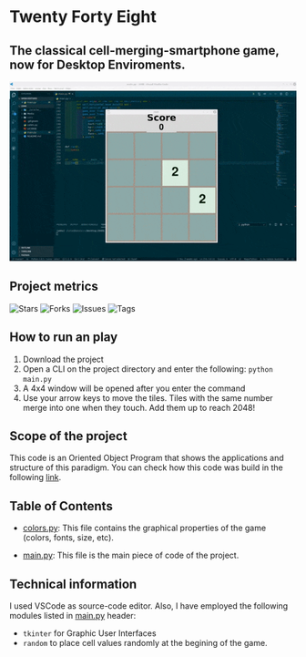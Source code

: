 # Twenty Forty Eight

## The classical cell-merging-smartphone game, now for Desktop Enviroments.

![Demo](/Media/demo.gif)

## Project metrics

![Stars](https://img.shields.io/github/stars/Meluiscruz/Twenty_Forty_Eight.svg)
![Forks](https://img.shields.io/github/forks/Meluiscruz/Twenty_Forty_Eight.svg)
![Issues](https://img.shields.io/github/issues/Meluiscruz/Twenty_Forty_Eight.svg)
![Tags](https://img.shields.io/github/tag/Meluiscruz/Twenty_Forty_Eight.svg)

## How to run an play

1. Download the project
2. Open a CLI on the project directory and enter the following: ```python main.py```
3. A 4x4 window will be opened after you enter the command
4. Use your arrow keys to move the tiles. Tiles with the same number merge into one when they touch. Add them up to reach 2048!

## Scope of the project

This code is an Oriented Object Program that shows the applications and structure of this paradigm. You can check how this code was build in the following [link](https://www.youtube.com/watch?v=b4XP2IcI-Bg&t=437s "How to code 2048 in 20 minutes").

## Table of Contents

- [colors.py](https://github.com/Meluiscruz/Twenty_Forty_Eight/blob/master/colors.py "colors.py"): This file contains the graphical properties of the game (colors, fonts, size, etc).

- [main.py](https://github.com/Meluiscruz/Twenty_Forty_Eight/blob/master/main.py "main.py"): This file is the main piece of code of the project.

## Technical information

I used VSCode as source-code editor. Also, I have employed the following modules listed in [main.py](https://github.com/Meluiscruz/Twenty_Forty_Eight/blob/master/main.py "main.py") header:

- ```tkinter``` for Graphic User Interfaces
- ```random``` to place cell values randomly at the begining of the game.
